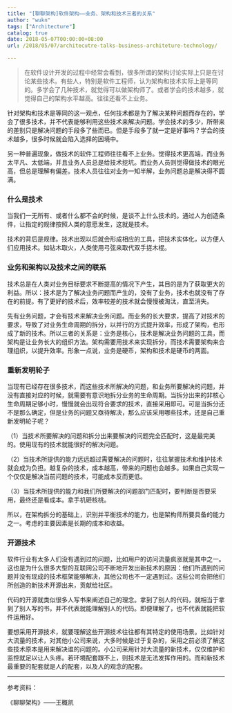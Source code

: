```yaml
---
title: "[聊聊架构]软件架构——业务、架构和技术三者的关系"
author: "wukn"
tags: ["Architecture"]
catalog: true
date: 2018-05-07T00:00:00+08:00
url: /2018/05/07/architecutre-talks-business-architeture-technology/

---
```


> 在软件设计开发的过程中经常会看到，很多所谓的架构讨论实际上只是在讨论某些技术。有些人，特别是软件工程师，认为架构和技术实际上是等同的。多学会了几种技术，就觉得可以做架构师了。或者学会的技术越多，就觉得自己的架构水平越高。往往还看不上业务。

<!--more-->

针对架构和技术是等同的这一观点，任何技术都是为了解决某种问题而存在的，学会了很多技术，并不代表能够利用这些技术来解决问题。学会技术的多少，所带来的差别只是解决问题的手段多了些而已。但是手段多了就一定是好事吗？学会的技术越多，很多时候就会陷入选择的困境中。

另一种普遍现象，做技术的软件工程师往往看不上业务。觉得技术更高端，而业务太平凡、太低端，并且业务人员总是给技术挖坑。而业务人员则觉得做技术的眼光高，但总是理解有偏差。技术人员往往对业务一知半解，业务问题总是解决得不圆满。

### 什么是技术

当我们一无所有、或者什么都不会的时候，是谈不上什么技术的。通过人为创造条件，让指定的规律按照人类的意愿发生，这就是技术。

技术的背后是规律。技术出现以后就会形成相应的工具，把技术实体化，以方便人们应用技术。如钻木取火，人类使用弓弦来取代双手搓木棍。

### 业务和架构以及技术之间的联系

技术总是在人类对业务目标要求不断提高的情况下产生，其目的是为了获取更大的利益。所以：技术是为了解决业务问题而产生的，没有了业务，技术也就没有了存在的前提。有了更好的技术后，效率较差的技术就会慢慢被淘汰，直至消失。

先有业务问题，才会有技术来解决业务问题。而业务的长大要求，提高了对技术的要求，导致了对业务生命周期的拆分，以并行的方式提升效率，形成了架构，也形成了新的技术。所以三者的关系是：业务是核心，技术是解决业务问题的工具，而架构是让业务长大的组织方法。架构需要用技术来实现拆分，而技术需要架构来合理组织，以提升效率。形象一点说，业务是硬币，架构和技术是硬币的两面。

### 重新发明轮子

当现有已经存在很多技术，而这些技术所解决的问题，和业务所要解决的问题，并没有直接对应的时候，就需要有意识地拆分业务的生命周期。当拆分出来的非核心生命周期足够小时，慢慢就会出现符合要求的技术，直接采用即可。可是当拆分还不是那么确定，但是业务的问题又亟待解决，那么应该采用哪些技术，还是自己重新发明轮子呢？

（1）当技术所要解决的问题和拆分出来要解决的问题完全匹配时，这是最完美的。使用现有的技术就能很好的解决问题。

（2）当技术所提供的能力远远超过需要解决的问题时，往往掌握技术和维护技术就会成为负担。越复杂的技术，成本越高，带来的问题也会越多。如果自己实现一个仅仅是解决当前问题的技术，可能成本反而更低。

（3）当技术所提供的能力和我们所要解决的问题部门匹配时，要判断是否要采用，最终还是看成本。拿手机砸核桃。

所以，在架构拆分的基础上，识别并平衡技术的能力，也是架构师所要具备的能力之一。考虑的主要因素是长期的成本和收益。

### 开源技术

软件行业有太多人们没有遇到过的问题，比如用户的访问流量疯涨就是其中之一。这也是为什么很多大型的互联网公司不断地开发出新技术的原因：他们所遇到的问题并没有现成的技术框架能够解决，其他公司也不一定遇到过。这些公司会把他们所创造的新技术开源出来，贡献给社区。

代码的开源就类似很多人写书来阐述自己的理念。拿到了别人的代码，就相当于拿到了别人写的书，并不代表就能理解别人的代码。即便理解了，也不代表就能把软件运用好。

要想采用开源技术，就要理解这些开源技术往往都有其特定的使用场景。比如针对大流量的技术，对其他小公司来说，大多时候是过于复杂的，采用之前必须了解这些技术原本是用来解决谁的问题的。小公司采用针对大流量的新技术，仅仅维护和监控就足以让人头疼。若环境配套跟不上，则技术是无法发挥作用的。而和新技术最重要的配套就是人的配套，以及人的观念的配套。


---

参考资料：

《聊聊架构》——王概凯
